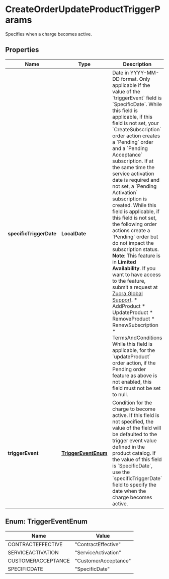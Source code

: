 

# CreateOrderUpdateProductTriggerParams

Specifies when a charge becomes active. 

## Properties

| Name | Type | Description | Notes |
|------------ | ------------- | ------------- | -------------|
|**specificTriggerDate** | **LocalDate** | Date in YYYY-MM-DD format. Only applicable if the value of the &#x60;triggerEvent&#x60; field is &#x60;SpecificDate&#x60;.   While this field is applicable, if this field is not set, your &#x60;CreateSubscription&#x60; order action creates a &#x60;Pending&#x60; order and a &#x60;Pending Acceptance&#x60; subscription. If at the same time the service activation date is required and not set, a &#x60;Pending Activation&#x60; subscription is created.  While this field is applicable, if this field is not set, the following order actions create a &#x60;Pending&#x60; order but do not impact the subscription status. **Note**: This feature is in **Limited Availability**. If you want to have access to the feature, submit a request at [Zuora Global Support](http://support.zuora.com/).  * AddProduct  * UpdateProduct  * RemoveProduct  * RenewSubscription  * TermsAndConditions  While this field is applicable, for the &#x60;updateProduct&#x60; order action, if the Pending order feature as above is not enabled, this field must not be set to null.  |  [optional] |
|**triggerEvent** | [**TriggerEventEnum**](#TriggerEventEnum) | Condition for the charge to become active. If this field is not specified, the value of the field will be defaulted to the trigger event value defined in the product catalog.  If the value of this field is &#x60;SpecificDate&#x60;, use the &#x60;specificTriggerDate&#x60; field to specify the date when the charge becomes active.  |  [optional] |



## Enum: TriggerEventEnum

| Name | Value |
|---- | -----|
| CONTRACTEFFECTIVE | &quot;ContractEffective&quot; |
| SERVICEACTIVATION | &quot;ServiceActivation&quot; |
| CUSTOMERACCEPTANCE | &quot;CustomerAcceptance&quot; |
| SPECIFICDATE | &quot;SpecificDate&quot; |



